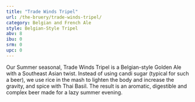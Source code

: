 ```yaml
---
title: "Trade Winds Tripel"
url: /the-bruery/trade-winds-tripel/
category: Belgian and French Ale
style: Belgian-Style Tripel
abv: 8
ibu: 0
srm: 0
upc: 0
---
```

Our Summer seasonal, Trade Winds Tripel is a Belgian-style Golden Ale with a Southeast Asian twist. Instead of using candi sugar (typical for such a beer), we use rice in the mash to lighten the body and increase the gravity, and spice with Thai Basil. The result is an aromatic, digestible and complex beer made for a lazy summer evening.
